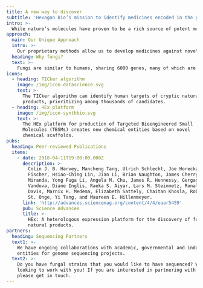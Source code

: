 ```yaml
---
title: A new way to discover
subtitle: 'Hexagon Bio’s mission to identify medicines encoded in the global metagenome, and bring them to patients.'
intro: >-
  While nature’s molecules have proven to be a rich source of potent medicines, their translation has been laborious and hindered by the lack of mechanistic understanding of the intended target. Hexagon Bio’s interdisciplinary platform uses data science, genomics, synthetic biology and automation to discover evolutionarily refined molecules and their protein targets directly from fungal genomes.
approach:
  main: Our Unique Approach
  intro: >-
    Our proprietary methods allow us to develop medicines against novel targets, even targets previously considered undruggable. Our focus is on human oncology and anti-infective medicines. The platform is extensible to immunology, cardiovascular, neurological, and metabolic disorders.
  heading: Why fungi?
  text: >-
    Fungi are similar to humans, sharing 6000 genes, many of which are potential therapeutic targets. Fungi have evolved medicines for human proteins over billions of years. And while over 5 million fungi exist on Earth, only a few thousand species have been studied to date.
icons:
  - heading: TICker algorithm
    image: /img/icon-datascience.svg
    text: >-
      The TICker algorithm can identify human targets of cryptic natural
      products, prioritizing among thousands of candidates.
  - heading: HEx platform
    image: /img/icon-synthbio.svg
    text: >-
      The HEx platform for production of Targeted Bioengineered Small
      Molecules (TBSMs) creates new chemical entities based on novel
      chemical scaffolds.
pubs:
  heading: Peer-reviewed Publications
  items:
    - date: 2018-04-11T19:00:00.000Z
      description: >-
        Colin J. B. Harvey, Mancheng Tang, Ulrich Schlecht, Joe Horecka, Curt R.
        Fischer, Hsiao-Ching Lin, Jian Li, Brian Naughton, James Cherry, Molly
        Miranda, Yong Fuga Li, Angela M. Chu, James R. Hennessy, Gergana A.
        Vandova, Diane Inglis, Raeka S. Aiyar, Lars M. Steinmetz, Ronald W.
        Davis, Marnix H. Medema, Elizabeth Sattely, Chaitan Khosla, Robert P.
        St. Onge, Yi Tang, and Maureen E. Hillenmeyer.
      link: 'http://advances.sciencemag.org/content/4/4/eaar5459'
      pub: Science Advances
      title: >-
        HEx: A heterologous expression platform for the discovery of fungal
        natural products.
partners:
  heading: Sequencing Partners
  text1: >-
    We have ongoing collaborations with academic, governmental and industrial
    entities for genome sequencing projects.
  text2: >-
    Do you have fungal strains that you would like to have sequenced? We are
    looking to work with you! If you are interested in partnering with us,
    please get in touch.
---
```


